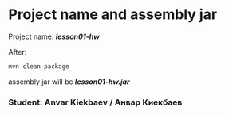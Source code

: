 # Project name and assembly jar
Project name: ***lesson01-hw***

After:
```bash
mvn clean package
```
assembly jar will be ***lesson01-hw.jar*** 

### Student: Anvar Kiekbaev / Анвар Киекбаев